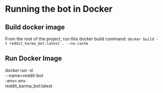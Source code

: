 # Running the bot in Docker


## Build docker image
From the root of the project, run this docker build command: `docker build -t reddit_karma_bot:latest . --no-cache`

## Run Docker Image
docker run -d \
  --name=reddit-bot \
  -env=.env \
  reddit_karma_bot:latest
